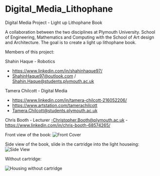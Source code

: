 # Digital_Media_Lithophane
Digital Media Project - Light up Lithophane Book

A collaboration between the two disciplines at Plymouth University. School of Engineering, Mathematics and Computing with the School of Art design and Architecture. The goal is to create a light up lithophane book. 

Members of this project:

Shahin Haque - Robotics
- https://www.linkedin.com/in/shahinhaque97/
- ShahinHaque97@outlook.com / Shahin.Haque@students.plymouth.ac.uk

Tamera Chilcott - Digital Media
- https://www.linkedin.com/in/tamera-chilcott-216052206/
- https://www.artstation.com/tamerachilcott
- Tamera.Chilcott@students.plymouth.ac.uk

Chris Booth - Lecturer
-Christopher.Booth@plymouth.ac.uk
-https://www.linkedin.com/in/chris-booth-68574265/



Front view of the book:
![Front Cover](https://user-images.githubusercontent.com/91026445/168064037-a8e3bbdd-460a-4aca-8d01-0a3137eb2467.jpg)

Side view of the book, slide in the cartridge into the light houseing: 
![Side View](https://user-images.githubusercontent.com/91026445/168065022-c50d5130-2ea6-4153-bacb-9115fa7fa8da.jpg)

Without cartridge:

![Housing without cartridge](https://user-images.githubusercontent.com/91026445/168065701-b0ef3fff-5ad4-432d-bb5f-5005fad04652.jpg)

